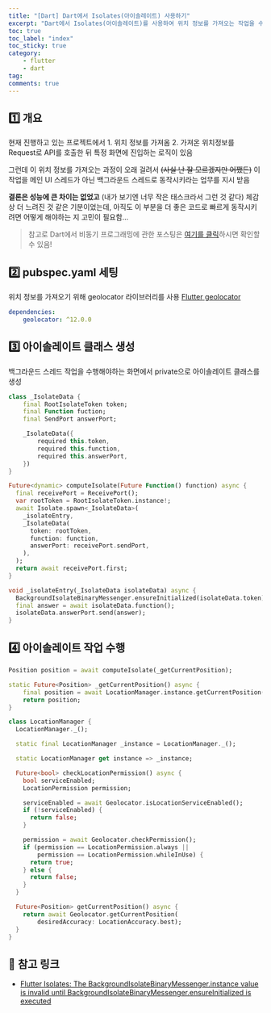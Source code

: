 ```yaml
---
title: "[Dart] Dart에서 Isolates(아이솔레이트) 사용하기"
excerpt: "Dart에서 Isolates(아이솔레이트)를 사용하여 위치 정보를 가져오는 작업을 수행하기"
toc: true
toc_label: "index"
toc_sticky: true
category:
    - flutter
    - dart
tag:
comments: true
---
```

## 1️⃣ 개요
현재 진행하고 있는 프로젝트에서 1. 위치 정보를 가져옴 2. 가져온 위치정보를 Request로 API를 호출한 뒤 특정 화면에 진입하는 로직이 있음

그런데 이 위치 정보를 가져오는 과정이 오래 걸려서 ~~(사실 난 잘 모르겠지만 어쨌든)~~ 이 작업을 메인 UI 스레드가 아닌 백그라운드 스레드로 동작시키라는 업무를 지시 받음

**결론은 성능에 큰 차이는 없었고** (내가 보기엔 너무 작은 태스크라서 그런 것 같다) 체감상 더 느려진 것 같은 기분이었는데, 아직도 이 부분을 더 좋은 코드로 빠르게 동작시키려면 어떻게 해야하는 지 고민이 필요함... 

> 참고로 Dart에서 비동기 프로그래밍에 관한 포스팅은 [여기를 클릭](https://sseymorr.github.io/flutter/dart/concurrency-in-dart-1/)하시면 확인할 수 있음!

## 2️⃣ pubspec.yaml 세팅
위치 정보를 가져오기 위해 geolocator 라이브러리를 사용 [Flutter geolocator](https://pub.dev/packages/geolocator)  
```yaml
dependencies:
    geolocator: ^12.0.0
```

## 3️⃣ 아이솔레이트 클래스 생성
백그라운드 스레드 작업을 수행해야하는 화면에서 private으로 아이솔레이트 클래스를 생성  
```dart
class _IsolateData {
    final RootIsolateToken token;
    final Function fuction;
    final SendPort answerPort;

    _IsolateData({
        required this.token,
        required this.function,
        required this.answerPort,
    })
}

Future<dynamic> computeIsolate(Future Function() function) async {
  final receivePort = ReceivePort();
  var rootToken = RootIsolateToken.instance!;
  await Isolate.spawn<_IsolateData>(
    _isolateEntry,
    _IsolateData(
      token: rootToken,
      function: function,
      answerPort: receivePort.sendPort,
    ),
  );
  return await receivePort.first;
}

void _isolateEntry(_IsolateData isolateData) async {
  BackgroundIsolateBinaryMessenger.ensureInitialized(isolateData.token);
  final answer = await isolateData.function();
  isolateData.answerPort.send(answer);
}
```
  
## 4️⃣ 아이솔레이트 작업 수행
```dart
Position position = await computeIsolate(_getCurrentPosition);

static Future<Position> _getCurrentPosition() async {
    final position = await LocationManager.instance.getCurrentPosition();
    return position;
}
```  
```dart
class LocationManager {
  LocationManager._();

  static final LocationManager _instance = LocationManager._();

  static LocationManager get instance => _instance;

  Future<bool> checkLocationPermission() async {
    bool serviceEnabled;
    LocationPermission permission;

    serviceEnabled = await Geolocator.isLocationServiceEnabled();
    if (!serviceEnabled) {
      return false;
    }

    permission = await Geolocator.checkPermission();
    if (permission == LocationPermission.always ||
        permission == LocationPermission.whileInUse) {
      return true;
    } else {
      return false;
    }
  }

  Future<Position> getCurrentPosition() async {
    return await Geolocator.getCurrentPosition(
        desiredAccuracy: LocationAccuracy.best);
  }
}
```

## 🔗 참고 링크
- [Flutter Isolates: The BackgroundIsolateBinaryMessenger.instance value is invalid until BackgroundIsolateBinaryMessenger.ensureInitialized is executed](https://stackoverflow.com/questions/75950122/flutter-isolates-the-backgroundisolatebinarymessenger-instance-value-is-invalid)